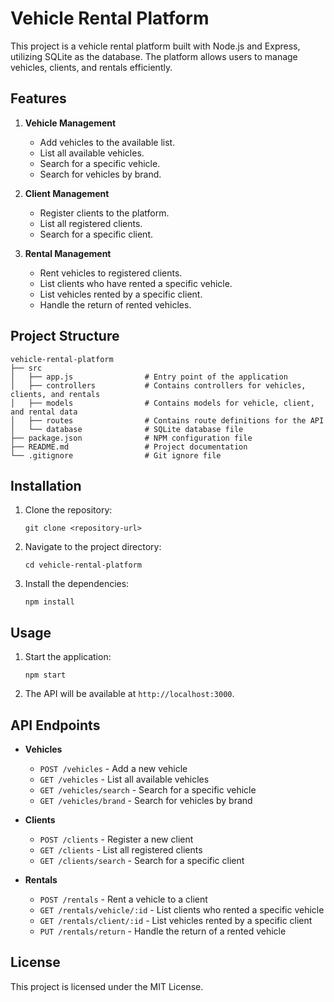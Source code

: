 # Vehicle Rental Platform

This project is a vehicle rental platform built with Node.js and Express, utilizing SQLite as the database. The platform allows users to manage vehicles, clients, and rentals efficiently.

## Features

1. **Vehicle Management**
   - Add vehicles to the available list.
   - List all available vehicles.
   - Search for a specific vehicle.
   - Search for vehicles by brand.

2. **Client Management**
   - Register clients to the platform.
   - List all registered clients.
   - Search for a specific client.

3. **Rental Management**
   - Rent vehicles to registered clients.
   - List clients who have rented a specific vehicle.
   - List vehicles rented by a specific client.
   - Handle the return of rented vehicles.

## Project Structure

```
vehicle-rental-platform
├── src
│   ├── app.js                # Entry point of the application
│   ├── controllers           # Contains controllers for vehicles, clients, and rentals
│   ├── models                # Contains models for vehicle, client, and rental data
│   ├── routes                # Contains route definitions for the API
│   └── database              # SQLite database file
├── package.json              # NPM configuration file
├── README.md                 # Project documentation
└── .gitignore                # Git ignore file
```

## Installation

1. Clone the repository:
   ```
   git clone <repository-url>
   ```

2. Navigate to the project directory:
   ```
   cd vehicle-rental-platform
   ```

3. Install the dependencies:
   ```
   npm install
   ```

## Usage

1. Start the application:
   ```
   npm start
   ```

2. The API will be available at `http://localhost:3000`.

## API Endpoints

- **Vehicles**
  - `POST /vehicles` - Add a new vehicle
  - `GET /vehicles` - List all available vehicles
  - `GET /vehicles/search` - Search for a specific vehicle
  - `GET /vehicles/brand` - Search for vehicles by brand

- **Clients**
  - `POST /clients` - Register a new client
  - `GET /clients` - List all registered clients
  - `GET /clients/search` - Search for a specific client

- **Rentals**
  - `POST /rentals` - Rent a vehicle to a client
  - `GET /rentals/vehicle/:id` - List clients who rented a specific vehicle
  - `GET /rentals/client/:id` - List vehicles rented by a specific client
  - `PUT /rentals/return` - Handle the return of a rented vehicle

## License

This project is licensed under the MIT License.